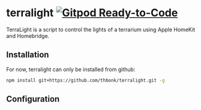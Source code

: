 # terralight [![Gitpod Ready-to-Code](https://img.shields.io/badge/Gitpod-Ready--to--Code-blue?logo=gitpod)](https://gitpod.io/#https://github.com/thbonk/terralight) 

TerraLight is a script to control the lights of a terrarium using Apple HomeKit and Homebridge.

## Installation

For now, terralight can only be installed from github:
```bash
npm install git+https://github.com/thbonk/terralight.git -g
```

## Configuration
